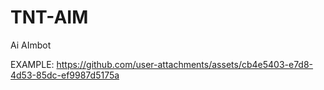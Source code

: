 # TNT-AIM
Ai AImbot

EXAMPLE:
https://github.com/user-attachments/assets/cb4e5403-e7d8-4d53-85dc-ef9987d5175a

